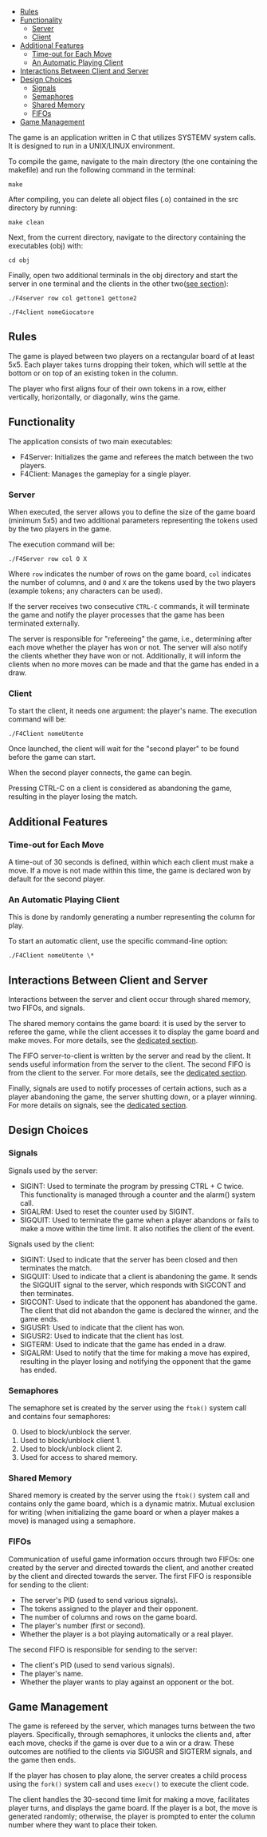 - [Rules](#rules)
- [Functionality](#functionality)
  - [Server](#server)
  - [Client](#client)
- [Additional Features](#additional-features)
  - [Time-out for Each Move](#time-out-for-each-move)
  - [An Automatic Playing Client](#an-automatic-playing-client)
- [Interactions Between Client and Server](#interactions-between-client-and-server)
- [Design Choices](#design-choices)
  - [Signals](#signals)
  - [Semaphores](#semaphores)
  - [Shared Memory](#shared-memory)
  - [FIFOs](#fifos)
- [Game Management](#game-management)



The game is an application written in C that utilizes SYSTEMV system calls. It is designed to run in a UNIX/LINUX environment.

To compile the game, navigate to the main directory (the one containing the makefile) and run the following command in the terminal:
```
make
```

After compiling, you can delete all object files (.o) contained in the src directory by running:
```
make clean
```

Next, from the current directory, navigate to the directory containing the executables (obj) with:
```
cd obj
```

Finally, open two additional terminals in the obj directory and start the server in one terminal and the clients in the other two([see section](#functionality)):
```
./F4server row col gettone1 gettone2
```

```
./F4client nomeGiocatore
```

## Rules
The game is played between two players on a rectangular board of at least 5x5. Each player takes turns dropping their token, which will settle at the bottom or on top of an existing token in the column.

The player who first aligns four of their own tokens in a row, either vertically, horizontally, or diagonally, wins the game.

## Functionality

The application consists of two main executables:

- F4Server: Initializes the game and referees the match between the two players.
- F4Client: Manages the gameplay for a single player.

### Server

When executed, the server allows you to define the size of the game board (minimum 5x5) and two additional parameters representing the tokens used by the two players in the game.

The execution command will be:
```
./F4Server row col O X
```

Where `row` indicates the number of rows on the game board, `col` indicates the number of columns, and `O` and `X` are the tokens used by the two players (example tokens; any characters can be used).

If the server receives two consecutive `CTRL-C` commands, it will terminate the game and notify the player processes that the game has been terminated externally.

The server is responsible for "refereeing" the game, i.e., determining after each move whether the player has won or not. The server will also notify the clients whether they have won or not. Additionally, it will inform the clients when no more moves can be made and that the game has ended in a draw.

### Client

To start the client, it needs one argument: the player's name. The execution command will be:
```
./F4Client nomeUtente
```

Once launched, the client will wait for the "second player" to be found before the game can start.

When the second player connects, the game can begin.

Pressing CTRL-C on a client is considered as abandoning the game, resulting in the player losing the match.

## Additional Features

### Time-out for Each Move

A time-out of 30 seconds is defined, within which each client must make a move. If a move is not made within this time, the game is declared won by default for the second player.

### An Automatic Playing Client

This is done by randomly generating a number representing the column for play.

To start an automatic client, use the specific command-line option:
```
./F4Client nomeUtente \*
```

## Interactions Between Client and Server

Interactions between the server and client occur through shared memory, two FIFOs, and signals.

The shared memory contains the game board: it is used by the server to referee the game, while the client accesses it to display the game board and make moves. For more details, see the [dedicated section](#shared-memory).

The FIFO server-to-client is written by the server and read by the client. It sends useful information from the server to the client. The second FIFO is from the client to the server. For more details, see the [dedicated section](#fifos).

Finally, signals are used to notify processes of certain actions, such as a player abandoning the game, the server shutting down, or a player winning. For more details on signals, see the [dedicated section](#signals).

## Design Choices

### Signals

Signals used by the server:

- SIGINT: Used to terminate the program by pressing CTRL + C twice. This functionality is managed through a counter and the alarm() system call.
- SIGALRM: Used to reset the counter used by SIGINT.
- SIGQUIT: Used to terminate the game when a player abandons or fails to make a move within the time limit. It also notifies the client of the event.

Signals used by the client:

- SIGINT: Used to indicate that the server has been closed and then terminates the match.
- SIGQUIT: Used to indicate that a client is abandoning the game. It sends the SIGQUIT signal to the server, which responds with SIGCONT and then terminates.
- SIGCONT: Used to indicate that the opponent has abandoned the game. The client that did not abandon the game is declared the winner, and the game ends.
- SIGUSR1: Used to indicate that the client has won.
- SIGUSR2: Used to indicate that the client has lost.
- SIGTERM: Used to indicate that the game has ended in a draw.
- SIGALRM: Used to notify that the time for making a move has expired, resulting in the player losing and notifying the opponent that the game has ended.

### Semaphores

The semaphore set is created by the server using the `ftok()` system call and contains four semaphores:

0. Used to block/unblock the server.
1. Used to block/unblock client 1.
2. Used to block/unblock client 2.
3. Used for access to shared memory.

### Shared Memory

Shared memory is created by the server using the `ftok()` system call and contains only the game board, which is a dynamic matrix. Mutual exclusion for writing (when initializing the game board or when a player makes a move) is managed using a semaphore.

### FIFOs

Communication of useful game information occurs through two FIFOs: one created by the server and directed towards the client, and another created by the client and directed towards the server. The first FIFO is responsible for sending to the client:
- The server's PID (used to send various signals).
- The tokens assigned to the player and their opponent.
- The number of columns and rows on the game board.
- The player's number (first or second).
- Whether the player is a bot playing automatically or a real player.

The second FIFO is responsible for sending to the server:
- The client's PID (used to send various signals).
- The player's name.
- Whether the player wants to play against an opponent or the bot.

## Game Management

The game is refereed by the server, which manages turns between the two players. Specifically, through semaphores, it unlocks the clients and, after each move, checks if the game is over due to a win or a draw. These outcomes are notified to the clients via SIGUSR and SIGTERM signals, and the game then ends.

If the player has chosen to play alone, the server creates a child process using the `fork()` system call and uses `execv()` to execute the client code.

The client handles the 30-second time limit for making a move, facilitates player turns, and displays the game board. If the player is a bot, the move is generated randomly; otherwise, the player is prompted to enter the column number where they want to place their token.